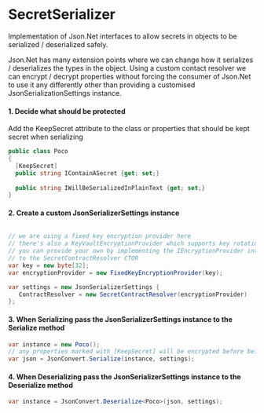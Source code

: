 # SecretSerializer
Implementation of Json.Net interfaces to allow secrets in objects to be serialized / deserialized safely.

Json.Net has many extension points where we can change how it serializes / deserializes the types in the object. Using a custom contact resolver we can encrypt / decrypt properties without forcing the consumer of Json.Net to use it any differently other than providing a customised JsonSerializationSettings instance.

#### 1. Decide what should be protected
Add the KeepSecret attribute to the class or properties that should be kept secret when serializing
```c#
public class Poco
{
  [KeepSecret]
  public string IContainASecret {get; set;}
  
  public string IWillBeSerializedInPlainText {get; set;}  
}
```

#### 2. Create a custom JsonSerializerSettings instance
```c#

// we are using a fixed key encryption provider here
// there's also a KeyVaultEncryptionProvider which supports key rotation
// you can provide your own by implementing the IEncryptionProvider interface and providing it 
// to the SecretContractResolver CTOR
var key = new byte[32];
var encryptionProvider = new FixedKeyEncryptionProvider(key);

var settings = new JsonSerializerSettings { 
   ContractResolver = new SecretContractResolver(encryptionProvider)
};
```

#### 3. When Serializing pass the JsonSerializerSettings instance to the Serialize method
```c#
var instance = new Poco();  
// any properties marked with [KeepSecret] will be encrypted before being serialized
var json = JsonConvert.Serialize(instance, settings); 
```

#### 4. When Deserializing pass the JsonSerializerSettings instance to the Deserialize method
```c#
var instance = JsonConvert.Deserialize<Poco>(json, settings);
```
